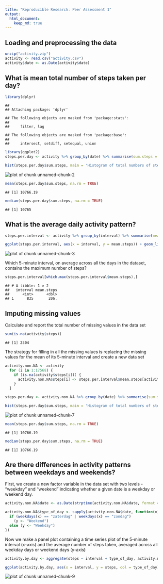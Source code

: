 ```yaml
---
title: "Reproducible Research: Peer Assessment 1"
output: 
  html_document:
    keep_md: true
---
```



## Loading and preprocessing the data

```r
unzip("activity.zip")
activity <- read.csv("activity.csv")
activity$date <- as.Date(activity$date)
```

## What is mean total number of steps taken per day?

```r
library(dplyr)
```

```
## 
## Attaching package: 'dplyr'
```

```
## The following objects are masked from 'package:stats':
## 
##     filter, lag
```

```
## The following objects are masked from 'package:base':
## 
##     intersect, setdiff, setequal, union
```

```r
library(ggplot2)
steps.per.day <- activity %>% group_by(date) %>% summarise(sum.steps = sum(steps))

hist(steps.per.day$sum.steps, main = "Histogram of total numbers of steps taken each day", xlab = "Steps", ylim = c(0, 30), col = "purple")
```

![plot of chunk unnamed-chunk-2](figure/unnamed-chunk-2-1.png)

```r
mean(steps.per.day$sum.steps, na.rm = TRUE)
```

```
## [1] 10766.19
```

```r
median(steps.per.day$sum.steps, na.rm = TRUE)
```

```
## [1] 10765
```

## What is the average daily activity pattern?

```r
steps.per.interval <- activity %>% group_by(interval) %>% summarise(mean.steps = mean(steps, na.rm = TRUE))

ggplot(steps.per.interval, aes(x = interval, y = mean.steps)) + geom_line(col = "darkblue") + xlab("5-minute interval") + ylab("Average number of daily steps") + ggtitle("Average daily activity pattern per 5-minute interval")
```

![plot of chunk unnamed-chunk-3](figure/unnamed-chunk-3-1.png)

Which 5-minute interval, on average across all the days in the dataset, contains the maximum number of steps?

```r
steps.per.interval[which.max(steps.per.interval$mean.steps),]
```

```
## # A tibble: 1 × 2
##   interval mean.steps
##      <int>      <dbl>
## 1      835       206.
```

## Imputing missing values
Calculate and report the total number of missing values in the data set

```r
sum(is.na(activity$steps))
```

```
## [1] 2304
```
The strategy for filling in all the missing values is replacing the missing values for the mean of its 5-minute interval and create a new data set

```r
activity.non.NA <- activity
  for (i in 1:17568) {
    if (is.na(activity$steps[i])) {
      activity.non.NA$steps[i] <- steps.per.interval$mean.steps[activity.non.NA$interval[i] == steps.per.interval$interval]
    }
  }
```

```r
steps.per.day <- activity.non.NA %>% group_by(date) %>% summarise(sum.steps = sum(steps))

hist(steps.per.day$sum.steps, main = "Histogram of total numbers of steps taken each day", xlab = "Steps", ylim = c(0, 40), col = "pink")
```

![plot of chunk unnamed-chunk-7](figure/unnamed-chunk-7-1.png)

```r
mean(steps.per.day$sum.steps, na.rm = TRUE)
```

```
## [1] 10766.19
```

```r
median(steps.per.day$sum.steps, na.rm = TRUE)
```

```
## [1] 10766.19
```

## Are there differences in activity patterns between weekdays and weekends?
First, we create a new factor variable in the data set with two levels - “weekday” and “weekend” indicating whether a given date is a weekday or weekend day.

```r
activity.non.NA$date <- as.Date(strptime(activity.non.NA$date, format = "%Y-%m-%d"))

activity.non.NA$type_of_day <- sapply(activity.non.NA$date, function(x) {
  if (weekdays(x) == "zaterdag" | weekdays(x) == "zondag")
    (y <- "Weekend")
  else (y <- "Weekday")
})
```
Now we make a panel plot containing a time series plot of the 5-minute interval (x-axis) and the average number of steps taken, averaged across all weekday days or weekend days (y-axis)

```r
activity.by.day <- aggregate(steps ~ interval + type_of_day, activity.non.NA, mean, na.rm = TRUE)

ggplot(activity.by.day, aes(x = interval, y = steps, col = type_of_day)) + geom_line() + xlab("5-minute interval") + ylab("Average number of steps") + ggtitle("Average daily steps: weekdays versus weekend") + facet_wrap(~type_of_day, nrow = 2, ncol = 1) + scale_color_discrete(name = "Type of day")
```

![plot of chunk unnamed-chunk-9](figure/unnamed-chunk-9-1.png)
